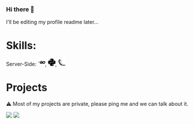 ### Hi there 👋
I'll be editing my profile readme later...

# Skills:

<style>
.icon {
  height: 10px;
  width: auto;
  }
</style>

Server-Side: <img src="go.svg" height="20px" style="fill: #00ADD8;" fill="#00ADD8"/>, <img src="python.svg" height="20px" style="background-color: #00ADD8;"/>, <img src="flask.svg" height="20px" color="#00ADD8"/>

# Projects
:warning: Most of my projects are private, please ping me and we can talk about it.

<img src="https://img.shields.io/github/commit-activity/m/johnlins/JohnLins"/>
<img src="https://img.shields.io/aur/last-modified/JohnLins"/>

<!--
**JohnLins/JohnLins** is a ✨ _special_ ✨ repository because its `README.md` (this file) appears on your GitHub profile.

Here are some ideas to get you started:

- 🔭 I’m currently working on ...
- 🌱 I’m currently learning ...
- 👯 I’m looking to collaborate on ...
- 🤔 I’m looking for help with ...
- 💬 Ask me about ...
- 📫 How to reach me: ...
- 😄 Pronouns: ...
- ⚡ Fun fact: ...
-->
